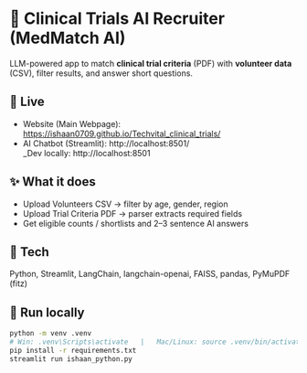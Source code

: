# 🧪 Clinical Trials AI Recruiter (MedMatch AI)

LLM-powered app to match **clinical trial criteria** (PDF) with **volunteer data** (CSV), filter results, and answer short questions.

## 🔗 Live
- Website (Main Webpage): https://ishaan0709.github.io/Techvital_clinical_trials/
- AI Chatbot (Streamlit): http://localhost:8501/  
  _Dev locally: http://localhost:8501

## ✨ What it does
- Upload Volunteers CSV → filter by age, gender, region
- Upload Trial Criteria PDF → parser extracts required fields
- Get eligible counts / shortlists and 2–3 sentence AI answers

## 🧰 Tech
Python, Streamlit, LangChain, langchain-openai, FAISS, pandas, PyMuPDF (fitz)

## 🚀 Run locally
```bash
python -m venv .venv
# Win: .venv\Scripts\activate   |   Mac/Linux: source .venv/bin/activate
pip install -r requirements.txt
streamlit run ishaan_python.py
